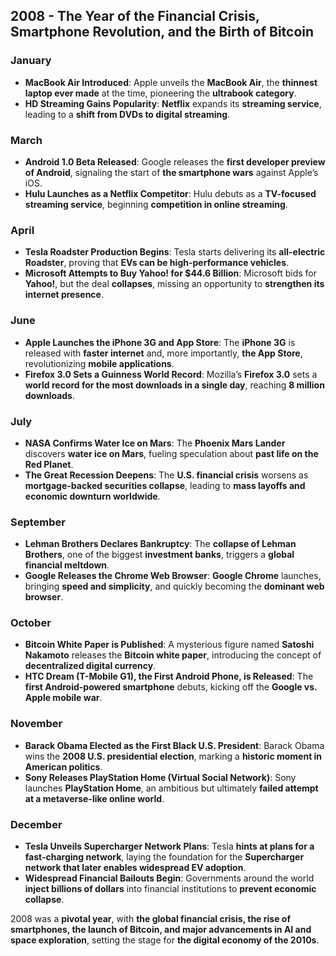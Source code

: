 ## **2008 - The Year of the Financial Crisis, Smartphone Revolution, and the Birth of Bitcoin**  

### **January**  
- **MacBook Air Introduced**: Apple unveils the **MacBook Air**, the **thinnest laptop ever made** at the time, pioneering the **ultrabook category**.  
- **HD Streaming Gains Popularity**: **Netflix** expands its **streaming service**, leading to a **shift from DVDs to digital streaming**.  

### **March**  
- **Android 1.0 Beta Released**: Google releases the **first developer preview of Android**, signaling the start of **the smartphone wars** against Apple’s iOS.  
- **Hulu Launches as a Netflix Competitor**: Hulu debuts as a **TV-focused streaming service**, beginning **competition in online streaming**.  

### **April**  
- **Tesla Roadster Production Begins**: Tesla starts delivering its **all-electric Roadster**, proving that **EVs can be high-performance vehicles**.  
- **Microsoft Attempts to Buy Yahoo! for $44.6 Billion**: Microsoft bids for **Yahoo!**, but the deal **collapses**, missing an opportunity to **strengthen its internet presence**.  

### **June**  
- **Apple Launches the iPhone 3G and App Store**: The **iPhone 3G** is released with **faster internet** and, more importantly, **the App Store**, revolutionizing **mobile applications**.  
- **Firefox 3.0 Sets a Guinness World Record**: Mozilla’s **Firefox 3.0** sets a **world record for the most downloads in a single day**, reaching **8 million downloads**.  

### **July**  
- **NASA Confirms Water Ice on Mars**: The **Phoenix Mars Lander** discovers **water ice on Mars**, fueling speculation about **past life on the Red Planet**.  
- **The Great Recession Deepens**: The **U.S. financial crisis** worsens as **mortgage-backed securities collapse**, leading to **mass layoffs and economic downturn worldwide**.  

### **September**  
- **Lehman Brothers Declares Bankruptcy**: The **collapse of Lehman Brothers**, one of the biggest **investment banks**, triggers a **global financial meltdown**.  
- **Google Releases the Chrome Web Browser**: **Google Chrome** launches, bringing **speed and simplicity**, and quickly becoming the **dominant web browser**.  

### **October**  
- **Bitcoin White Paper is Published**: A mysterious figure named **Satoshi Nakamoto** releases the **Bitcoin white paper**, introducing the concept of **decentralized digital currency**.  
- **HTC Dream (T-Mobile G1), the First Android Phone, is Released**: The **first Android-powered smartphone** debuts, kicking off the **Google vs. Apple mobile war**.  

### **November**  
- **Barack Obama Elected as the First Black U.S. President**: Barack Obama wins the **2008 U.S. presidential election**, marking a **historic moment in American politics**.  
- **Sony Releases PlayStation Home (Virtual Social Network)**: Sony launches **PlayStation Home**, an ambitious but ultimately **failed attempt at a metaverse-like online world**.  

### **December**  
- **Tesla Unveils Supercharger Network Plans**: Tesla **hints at plans for a fast-charging network**, laying the foundation for the **Supercharger network that later enables widespread EV adoption**.  
- **Widespread Financial Bailouts Begin**: Governments around the world **inject billions of dollars** into financial institutions to **prevent economic collapse**.  

2008 was a **pivotal year**, with **the global financial crisis, the rise of smartphones, the launch of Bitcoin, and major advancements in AI and space exploration**, setting the stage for **the digital economy of the 2010s**.

